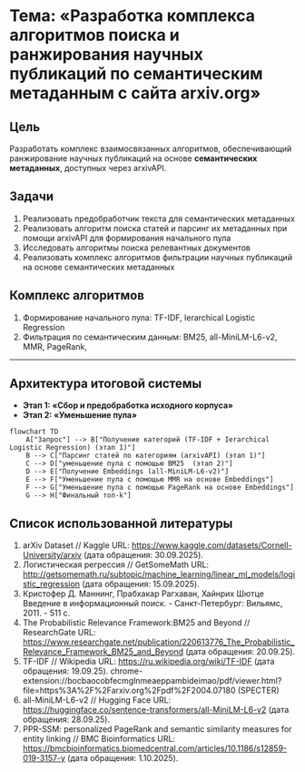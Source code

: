 # Тема: «Разработка комплекса алгоритмов поиска и ранжирования научных публикаций по семантическим метаданным c сайта arxiv.org»

## Цель  
Разработать комплекс взаимосвязанных алгоритмов, обеспечивающий ранжирование научных публикаций на основе **семантических метаданных**, доступных через arxivAPI.

## Задачи  
 1. Реализовать предобработчик текста для семантических метаданных
 2. Реализовать алгоритм поиска статей и парсинг их метаданных при помощи arxivAPI для формирования начального пула
 3. Исследовать алгоритмы поиска релевантных документов
 4. Реализовать комплекс алгоритмов фильтрации научных публикаций на основе семантических метаданных


## Комплекс алгоритмов
 1. Формирование начального пула: TF-IDF, Ierarchical Logistic Regression
 2. Фильтрация по семантическим данным: BM25, all-MiniLM-L6-v2, MMR, PageRank, 

---

## Архитектура итоговой системы

 * **Этап 1: «Сбор и предобработка исходного корпуса»**
 * **Этап 2: «Уменьшение пула»**

```mermaid
flowchart TD
    A["Запрос"] --> B["Получение категорий (TF-IDF + Ierarchical Logistic Regression) (этап 1)"]
    B --> C["Парсинг статей по категориям (arxivAPI) (этап 1)"]
    C --> D["уменьшение пула c помощью BM25  (этап 2)"]
    D --> E["Получение Embeddings (all-MiniLM-L6-v2)"]
    E --> F["Уменьшение пула с помощью MMR на основе Embeddings"]
    F --> G["Уменьшение пула с помощью PageRank на основе Embeddings"]
    G --> H["Финальный топ-k"]
```


## Список использованной литературы
  1. arXiv Dataset // Kaggle URL: https://www.kaggle.com/datasets/Cornell-University/arxiv (дата обращения: 30.09.2025).
  2. Логистическая регрессия // GetSomeMath URL: http://getsomemath.ru/subtopic/machine_learning/linear_ml_models/logistic_regression (дата обращения: 15.09.2025).
  3. Кристофер Д. Маннинг, Прабхакар Рагхаван, Хайнрих Шютце Введение в информационный поиск. - Санкт-Петербург: Вильямс, 2011. - 511 с.
  4. The Probabilistic Relevance Framework:BM25 and Beyond // ResearchGate URL: https://www.researchgate.net/publication/220613776_The_Probabilistic_Relevance_Framework_BM25_and_Beyond (дата обращения: 20.09.25).
  5. TF-IDF // Wikipedia URL: https://ru.wikipedia.org/wiki/TF-IDF (дата обращения: 19.09.25).
  chrome-extension://bocbaocobfecmglnmeaeppambideimao/pdf/viewer.html?file=https%3A%2F%2Farxiv.org%2Fpdf%2F2004.07180 (SPECTER)
  6. all-MiniLM-L6-v2 // Hugging Face URL: https://huggingface.co/sentence-transformers/all-MiniLM-L6-v2 (дата обращения: 28.09.25).
  7. PPR-SSM: personalized PageRank and semantic similarity measures for entity linking // BMC Bioinformatics URL: https://bmcbioinformatics.biomedcentral.com/articles/10.1186/s12859-019-3157-y (дата обращения: 1.10.2025).



